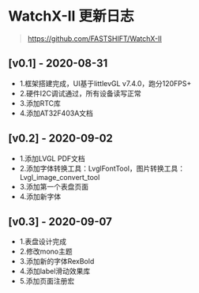 # WatchX-II 更新日志
> https://github.com/FASTSHIFT/WatchX-II

## [v0.1] - 2020-08-31
* 1.框架搭建完成，UI基于littlevGL v7.4.0，跑分120FPS+
* 2.硬件I2C调试通过，所有设备读写正常
* 3.添加RTC库
* 4.添加AT32F403A文档

## [v0.2] - 2020-09-02
* 1.添加LVGL PDF文档
* 2.添加字体转换工具：LvglFontTool，图片转换工具：Lvgl_image_convert_tool
* 3.添加第一个表盘页面
* 4.添加新字体

## [v0.3] - 2020-09-07
* 1.表盘设计完成
* 2.修改mono主题
* 3.添加新的字体RexBold
* 4.添加label滑动效果库
* 5.添加页面注册宏